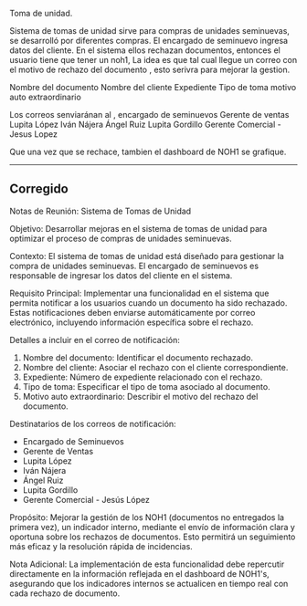 
Toma de unidad.

Sistema de tomas de unidad sirve para compras de unidades seminuevas, se desarrolló por diferentes compras. El encargado de seminuevo ingresa datos del cliente. 
En el sistema ellos rechazan documentos, entonces el usuario tiene que tener un noh1, La idea es que tal cual llegue un correo con el motivo de rechazo del documento , esto serivra para mejorar la gestion.

Nombre del documento
Nombre del cliente
Expediente
Tipo de toma 
motivo auto extraordinario

Los correos senviaránan al , 
encargado de seminuevos
Gerente de ventas 
Lupita López 
Iván Nájera
Ángel Ruiz
Lupita Gordillo
Gerente Comercial - Jesus Lopez

Que una vez que se rechace, tambien el dashboard de NOH1 se grafique.


--- 
## Corregido

Notas de Reunión: Sistema de Tomas de Unidad

Objetivo:
Desarrollar mejoras en el sistema de tomas de unidad para optimizar el proceso de compras de unidades seminuevas.

Contexto:
El sistema de tomas de unidad está diseñado para gestionar la compra de unidades seminuevas. El encargado de seminuevos es responsable de ingresar los datos del cliente en el sistema.

Requisito Principal:
Implementar una funcionalidad en el sistema que permita notificar a los usuarios cuando un documento ha sido rechazado. Estas notificaciones deben enviarse automáticamente por correo electrónico, incluyendo información específica sobre el rechazo.

Detalles a incluir en el correo de notificación:
1. Nombre del documento: Identificar el documento rechazado.
2. Nombre del cliente: Asociar el rechazo con el cliente correspondiente.
3. Expediente: Número de expediente relacionado con el rechazo.
4. Tipo de toma: Especificar el tipo de toma asociado al documento.
5. Motivo auto extraordinario: Describir el motivo del rechazo del documento.

Destinatarios de los correos de notificación:
- Encargado de Seminuevos
- Gerente de Ventas
- Lupita López
- Iván Nájera
- Ángel Ruiz
- Lupita Gordillo
- Gerente Comercial - Jesús López

Propósito:
Mejorar la gestión de los NOH1 (documentos no entregados la primera vez), un indicador interno, mediante el envío de información clara y oportuna sobre los rechazos de documentos. Esto permitirá un seguimiento más eficaz y la resolución rápida de incidencias.

Nota Adicional:
La implementación de esta funcionalidad debe repercutir directamente en la información reflejada en el dashboard de NOH1's, asegurando que los indicadores internos se actualicen en tiempo real con cada rechazo de documento.